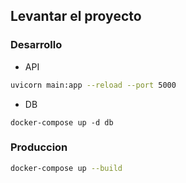 ## Levantar el proyecto
### Desarrollo
- API
```sh
uvicorn main:app --reload --port 5000
```
- DB
```SH
docker-compose up -d db
```
### Produccion
```sh
docker-compose up --build
```